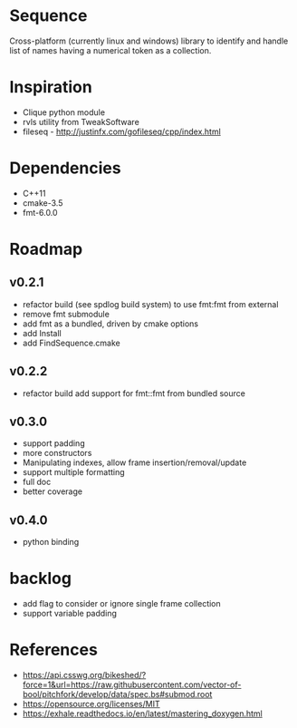 # Sequence
Cross-platform (currently linux and windows) library to identify and handle list of names
having a numerical token as a collection.

# Inspiration
* Clique python module
* rvls utility from TweakSoftware
* fileseq - http://justinfx.com/gofileseq/cpp/index.html

# Dependencies
* C++11
* cmake-3.5
* fmt-6.0.0

# Roadmap
## v0.2.1
* refactor build (see spdlog build system) to use fmt:fmt from external
* remove fmt submodule
* add fmt as a bundled, driven by cmake options
* add Install
* add FindSequence.cmake

## v0.2.2
* refactor build add support for fmt::fmt from bundled source

## v0.3.0
* support padding
* more constructors
* Manipulating indexes, allow frame insertion/removal/update
* support multiple formatting
* full doc
* better coverage

## v0.4.0
* python binding

# backlog
* add flag to consider or ignore single frame collection
* support variable padding

# References
* https://api.csswg.org/bikeshed/?force=1&url=https://raw.githubusercontent.com/vector-of-bool/pitchfork/develop/data/spec.bs#submod.root
* https://opensource.org/licenses/MIT
* https://exhale.readthedocs.io/en/latest/mastering_doxygen.html